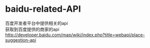 # baidu-related-API
百度开发者平台中提供相关的api</br>
获取到百度提供的商家的api</br>
http://developer.baidu.com/map/wiki/index.php?title=webapi/place-suggestion-api
